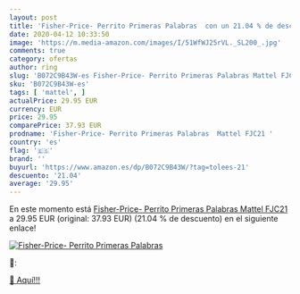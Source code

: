 ```yaml
---
layout: post
title: 'Fisher-Price- Perrito Primeras Palabras  con un 21.04 % de descuento'
date: 2020-04-12 10:33:50
image: 'https://m.media-amazon.com/images/I/51WfWJ25rVL._SL200_.jpg'
comments: true
category: ofertas
author: ring
slug: 'B072C9B43W-es Fisher-Price- Perrito Primeras Palabras Mattel FJC21'
sku: 'B072C9B43W-es'
tags: [ 'mattel', ]
actualPrice: 29.95 EUR
currency: EUR
price: 29.95
comparePrice: 37.93 EUR
prodname: 'Fisher-Price- Perrito Primeras Palabras  Mattel FJC21 '
country: 'es'
flag: '🇪🇸'
brand: ''
buyurl: 'https://www.amazon.es/dp/B072C9B43W/?tag=tolees-21'
descuento: '21.04'
average: '29.95'
---
```


En este momento está [Fisher-Price- Perrito Primeras Palabras  Mattel FJC21 ](https://www.amazon.es/dp/B072C9B43W/?tag=tolees-21) a 29.95 EUR (original: 37.93 EUR) (21.04 %  de descuento) en el siguiente enlace!

[![Fisher-Price- Perrito Primeras Palabras ](https://m.media-amazon.com/images/I/51WfWJ25rVL._SL200_.jpg)](https://www.amazon.es/dp/B072C9B43W/?tag=tolees-21)

🔎:


[🛒 Aquí!!!](https://www.amazon.es/dp/B072C9B43W/?tag=tolees-21)

